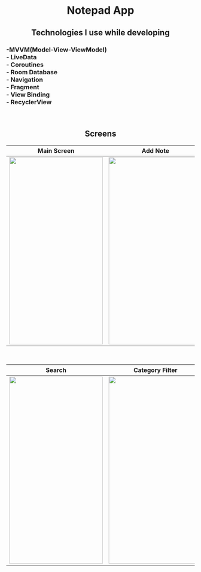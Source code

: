 <h1 align="center">
Notepad App
</h1>

<h2 align="center">
Technologies I use while developing
</h2>

<h3 align="left">
 -MVVM(Model-View-ViewModel) <br>
 - LiveData <br>
 - Coroutines <br>
 - Room Database <br>
 - Navigation <br>
 - Fragment <br>
 - View Binding <br>
 - RecyclerView <br>
 </h3><br>
 
<h2 align="center">
Screens
</h2>

| Main Screen | Add Note | Update Note |
| ------ | ---- | ------ |
|<img src="https://user-images.githubusercontent.com/100168989/204872751-05d16c65-c0fe-4c24-8d84-e04de80c881c.jpg" width="250" height="500"/>|<img src="https://user-images.githubusercontent.com/100168989/204873564-d1521191-f3da-4db4-b792-1220f1352772.jpg" width="250" height="500"/>|<img src="https://user-images.githubusercontent.com/100168989/204873834-978a2cd1-18b2-4e2f-9459-2c53ab3c4d94.jpg" width="250" height="500"/>|

</br>

| Search | Category Filter |
| --- | ------- |
|<img src="https://user-images.githubusercontent.com/100168989/204874184-8eac423e-a611-45ce-9371-f3d71f8cda0d.jpg" width="250" height="500"/>|<img src="https://user-images.githubusercontent.com/100168989/204874325-ea382698-49c1-4201-b905-ffa8cf2aa68f.jpg" width="250" height="500"/>|

